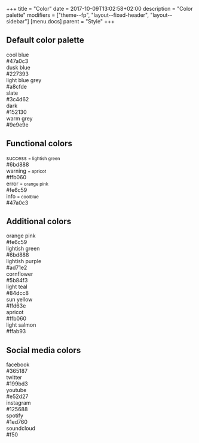 +++
title = "Color"
date = 2017-10-09T13:02:58+02:00
description = "Color palette"
modifiers = ["theme--fp", "layout--fixed-header", "layout--sidebar"]
[menu.docs]
parent = "Style"
+++

## Default color palette

<div class="grid">
	<div class="col-4">
		<div class="fp-droplet coolblue">
			<div class="fp-droplet__color" role="none presentation"></div>
			<div class="fp-droplet__meta">
				<div class="fp-droplet__name">cool blue</div>
				<div class="fp-droplet__hex">#47a0c3</div>
			</div>
		</div>
	</div>
	<div class="col-4">
		<div class="fp-droplet duskblue">
			<div class="fp-droplet__color" role="none presentation"></div>
			<div class="fp-droplet__meta">
				<div class="fp-droplet__name">dusk blue</div>
				<div class="fp-droplet__hex">#227393</div>
			</div>
		</div>
	</div>
	<div class="col-4">
		<div class="fp-droplet lightbluegrey">
			<div class="fp-droplet__color" role="none presentation"></div>
			<div class="fp-droplet__meta">
				<div class="fp-droplet__name">light blue grey</div>
				<div class="fp-droplet__hex">#a8cfde</div>
			</div>
		</div>
	</div>
	<div class="col-4" col--clear>
		<div class="fp-droplet slate">
			<div class="fp-droplet__color" role="none presentation"></div>
			<div class="fp-droplet__meta">
				<div class="fp-droplet__name">slate</div>
				<div class="fp-droplet__hex">#3c4d62</div>
			</div>
		</div>
	</div>
	<div class="col-4">
		<div class="fp-droplet dark">
			<div class="fp-droplet__color" role="none presentation"></div>
			<div class="fp-droplet__meta">
				<div class="fp-droplet__name">dark</div>
				<div class="fp-droplet__hex">#152130</div>
			</div>
		</div>
	</div>
	<div class="col-4">
	<div class="fp-droplet warmgrey">
		<div class="fp-droplet__color" role="none presentation"></div>
		<div class="fp-droplet__meta">
			<div class="fp-droplet__name">warm grey</div>
			<div class="fp-droplet__hex">#9e9e9e</div>
		</div>
	</div>
	</div>
</div>


## Functional colors

<div class="grid">
	<div class="col-4">
		<div class="fp-droplet success">
			<div class="fp-droplet__color" role="none presentation"></div>
			<div class="fp-droplet__meta">
				<div class="fp-droplet__name">success <small class="text--muted">= lightish green</small></div>
				<div class="fp-droplet__hex">#6bd888</div>
			</div>
		</div>
	</div>
	<div class="col-4">
		<div class="fp-droplet warning">
			<div class="fp-droplet__color" role="none presentation"></div>
			<div class="fp-droplet__meta">
				<div class="fp-droplet__name">warning <small class="text--muted">= apricot</small></div>
				<div class="fp-droplet__hex">#ffb060</div>
			</div>
		</div>
	</div>
	<div class="col-4">
		<div class="fp-droplet error">
			<div class="fp-droplet__color" role="none presentation"></div>
			<div class="fp-droplet__meta">
				<div class="fp-droplet__name">error <small class="text--muted">= orange pink</small></div>
				<div class="fp-droplet__hex">#fe6c59</div>
			</div>
		</div>
	</div>
	<div class="col-4 col--clear">
		<div class="fp-droplet info">
			<div class="fp-droplet__color" role="none presentation"></div>
			<div class="fp-droplet__meta">
				<div class="fp-droplet__name">info <small class="text--muted">= coolblue</small></div>
				<div class="fp-droplet__hex">#47a0c3</div>
			</div>
		</div>
	</div>
</div>

## Additional colors

<div class="grid">
	<div class="col-4">
		<div class="fp-droplet orangepink">
			<div class="fp-droplet__color" role="none presentation"></div>
			<div class="fp-droplet__meta">
				<div class="fp-droplet__name">orange pink</div>
				<div class="fp-droplet__hex">#fe6c59</div>
			</div>
		</div>
	</div>
	<div class="col-4">
		<div class="fp-droplet lightishgreen">
			<div class="fp-droplet__color" role="none presentation"></div>
			<div class="fp-droplet__meta">
				<div class="fp-droplet__name">lightish green</div>
				<div class="fp-droplet__hex">#6bd888</div>
			</div>
		</div>
	</div>
	<div class="col-4">
		<div class="fp-droplet lightishpurple">
			<div class="fp-droplet__color" role="none presentation"></div>
			<div class="fp-droplet__meta">
				<div class="fp-droplet__name">lightish purple</div>
				<div class="fp-droplet__hex">#ad71e2</div>
			</div>
		</div>
	</div>
	<div class="col-4 col--clear">
		<div class="fp-droplet cornflower">
			<div class="fp-droplet__color" role="none presentation"></div>
			<div class="fp-droplet__meta">
				<div class="fp-droplet__name">cornflower</div>
				<div class="fp-droplet__hex">#5b84f3</div>
			</div>
		</div>
	</div>
	<div class="col-4">
		<div class="fp-droplet lightteal">
			<div class="fp-droplet__color" role="none presentation"></div>
			<div class="fp-droplet__meta">
				<div class="fp-droplet__name">light teal</div>
				<div class="fp-droplet__hex">#84dcc8</div>
			</div>
		</div>
	</div>
	<div class="col-4" col--clear>
		<div class="fp-droplet sunyellow">
			<div class="fp-droplet__color" role="none presentation"></div>
			<div class="fp-droplet__meta">
				<div class="fp-droplet__name">sun yellow</div>
				<div class="fp-droplet__hex">#ffd63e</div>
			</div>
		</div>
	</div>
	<div class="col-4 col--clear">
		<div class="fp-droplet apricot">
			<div class="fp-droplet__color" role="none presentation"></div>
			<div class="fp-droplet__meta">
				<div class="fp-droplet__name">apricot</div>
				<div class="fp-droplet__hex">#ffb060</div>
			</div>
		</div>
	</div>
	<div class="col-4">
		<div class="fp-droplet lightsalmon">
			<div class="fp-droplet__color" role="none presentation"></div>
			<div class="fp-droplet__meta">
				<div class="fp-droplet__name">light salmon</div>
				<div class="fp-droplet__hex">#ffab93</div>
			</div>
		</div>
	</div>
</div>

## Social media colors

<div class="grid">
	<div class="col-4">
		<div class="fp-droplet facebook">
			<div class="fp-droplet__color" role="none presentation"></div>
			<div class="fp-droplet__meta">
				<div class="fp-droplet__name">facebook</div>
				<div class="fp-droplet__hex">#365187</div>
			</div>
		</div>
	</div>
	<div class="col-4">
		<div class="fp-droplet twitter">
			<div class="fp-droplet__color" role="none presentation"></div>
			<div class="fp-droplet__meta">
				<div class="fp-droplet__name">twitter</div>
				<div class="fp-droplet__hex">#199bd3</div>
			</div>
		</div>
	</div>
	<div class="col-4">
		<div class="fp-droplet youtube">
			<div class="fp-droplet__color" role="none presentation"></div>
			<div class="fp-droplet__meta">
				<div class="fp-droplet__name">youtube</div>
				<div class="fp-droplet__hex">#e52d27</div>
			</div>
		</div>
	</div>
	<div class="col-4 col--clear">
		<div class="fp-droplet instagram">
			<div class="fp-droplet__color" role="none presentation"></div>
			<div class="fp-droplet__meta">
				<div class="fp-droplet__name">instagram</div>
				<div class="fp-droplet__hex">#125688</div>
			</div>
		</div>
	</div>
	<div class="col-4">
		<div class="fp-droplet spotify">
			<div class="fp-droplet__color" role="none presentation"></div>
			<div class="fp-droplet__meta">
				<div class="fp-droplet__name">spotify</div>
				<div class="fp-droplet__hex">#1ed760</div>
			</div>
		</div>
	</div>
	<div class="col-4">
		<div class="fp-droplet soundcloud">
			<div class="fp-droplet__color" role="none presentation"></div>
			<div class="fp-droplet__meta">
				<div class="fp-droplet__name">soundcloud</div>
				<div class="fp-droplet__hex">#f50</div>
			</div>
		</div>
	</div>
</div>
